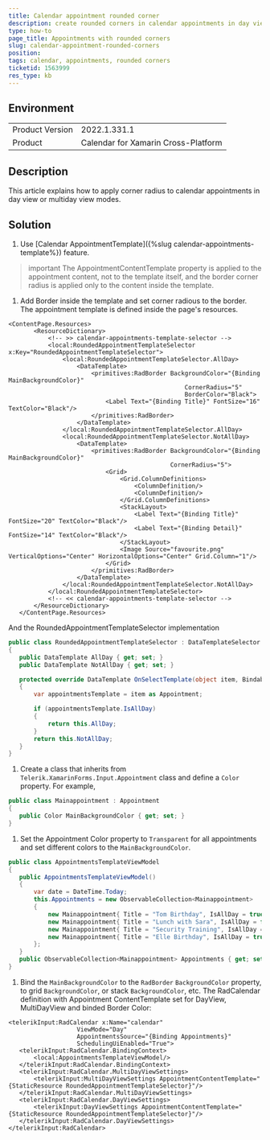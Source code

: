 ```yaml
---
title: Calendar appointment rounded corner
description: create rounded corners in calendar appointments in day view or multiday view
type: how-to
page_title: Appointments with rounded corners
slug: calendar-appointment-rounded-corners
position: 
tags: calendar, appointments, rounded corners
ticketid: 1563999
res_type: kb
---
```


## Environment
<table>
	<tbody>
		<tr>
			<td>Product Version</td>
			<td>2022.1.331.1</td>
		</tr>
		<tr>
			<td>Product</td>
			<td>Calendar for Xamarin Cross-Platform</td>
		</tr>
	</tbody>
</table>


## Description

This article explains how to apply corner radius to calendar appointments in day view or multiday view modes. 

## Solution

1. Use [Calendar AppointmentTemplate]({%slug calendar-appointments-template%}) feature.

>important The AppointmentContentTemplate property is applied to the appointment content, not to the template itself, and the border corner radius is applied only to the content inside the template. 

1. Add Border inside the template and set corner radious to the border. The appointment template is defined inside the page's resources.

 ```XAML
 <ContentPage.Resources>
        <ResourceDictionary>
            <!-- >> calendar-appointments-template-selector -->
            <local:RoundedAppointmentTemplateSelector x:Key="RoundedAppointmentTemplateSelector">
                <local:RoundedAppointmentTemplateSelector.AllDay>
                    <DataTemplate>
                        <primitives:RadBorder BackgroundColor="{Binding MainBackgroundColor}" 
                                                  CornerRadius="5"
                                                  BorderColor="Black">
                            <Label Text="{Binding Title}" FontSize="16" TextColor="Black"/>
                        </primitives:RadBorder>
                    </DataTemplate>
                </local:RoundedAppointmentTemplateSelector.AllDay>
                <local:RoundedAppointmentTemplateSelector.NotAllDay>
                    <DataTemplate>
                        <primitives:RadBorder BackgroundColor="{Binding MainBackgroundColor}" 
                                              CornerRadius="5">
                            <Grid>
                                <Grid.ColumnDefinitions>
                                    <ColumnDefinition/>
                                    <ColumnDefinition/>
                                </Grid.ColumnDefinitions>
                                <StackLayout>
                                    <Label Text="{Binding Title}" FontSize="20" TextColor="Black"/>
                                    <Label Text="{Binding Detail}" FontSize="14" TextColor="Black"/>
                                </StackLayout>
                                <Image Source="favourite.png" VerticalOptions="Center" HorizontalOptions="Center" Grid.Column="1"/>
                            </Grid>
                        </primitives:RadBorder>
                    </DataTemplate>
                </local:RoundedAppointmentTemplateSelector.NotAllDay>
            </local:RoundedAppointmentTemplateSelector>
            <!-- << calendar-appointments-template-selector -->
        </ResourceDictionary>
    </ContentPage.Resources>
 ```

And the RoundedAppointmentTemplateSelector implementation

 ```C#
public class RoundedAppointmentTemplateSelector : DataTemplateSelector
{
	public DataTemplate AllDay { get; set; }
	public DataTemplate NotAllDay { get; set; }

	protected override DataTemplate OnSelectTemplate(object item, BindableObject container)
	{
		var appointmentsTemplate = item as Appointment;

		if (appointmentsTemplate.IsAllDay)
		{
			return this.AllDay;
		}
		return this.NotAllDay;
	}
}
 ```

1. Create a class that inherits from `Telerik.XamarinForms.Input.Appointment` class and define a `Color` property. For example, 

 ```C#
public class Mainappointment : Appointment
{
	public Color MainBackgroundColor { get; set; }
}
 ```

 1. Set the Appointment Color property to `Transparent` for all appointments and set different colors to the `MainBackgroundColor`.

 ```C#
public class AppointmentsTemplateViewModel
{
	public AppointmentsTemplateViewModel()
	{
		var date = DateTime.Today;
		this.Appointments = new ObservableCollection<Mainappointment>
		{
			new Mainappointment{ Title = "Tom Birthday", IsAllDay = true, Color = Color.Transparent, Detail ="Buy present!", StartDate = date, EndDate = date.AddHours(12), MainBackgroundColor = Color.LightCyan},
			new Mainappointment{ Title = "Lunch with Sara", IsAllDay = false, Color = Color.Transparent, Detail ="Discuss the new marketing strategy", StartDate = date.AddDays(1).AddHours(12), EndDate = date.AddDays(1).AddHours(13).AddMinutes(30), MainBackgroundColor = Color.LightGray},
			new Mainappointment{ Title = "Security Training", IsAllDay = false, Color = Color.Transparent, Detail ="Details for the event come here", StartDate = date.AddHours(15), EndDate = date.AddHours(16), MainBackgroundColor = Color.LightCoral},
			new Mainappointment{ Title = "Elle Birthday", IsAllDay = true, Color = Color.Transparent, Detail ="Buy present!", StartDate = date.AddDays(1), EndDate = date.AddDays(1).AddHours(12), MainBackgroundColor = Color.LightGreen},
		};
	}
	public ObservableCollection<Mainappointment> Appointments { get; set; }
}
 ```

1. Bind the `MainBackgroundColor` to the `RadBorder` `BackgroundColor` property, to grid `BackgroundColor`, or stack `BackgroundColor`, etc. The RadCalendar definition with Appointment ContentTemplate set for DayView, MultiDayView and binded Border Color: 

 ```XAML
<telerikInput:RadCalendar x:Name="calendar"
					ViewMode="Day"
					AppointmentsSource="{Binding Appointments}"
					SchedulingUiEnabled="True">
    <telerikInput:RadCalendar.BindingContext>
        <local:AppointmentsTemplateViewModel/>
    </telerikInput:RadCalendar.BindingContext>
    <telerikInput:RadCalendar.MultiDayViewSettings>
        <telerikInput:MultiDayViewSettings AppointmentContentTemplate="{StaticResource RoundedAppointmentTemplateSelector}"/>
    </telerikInput:RadCalendar.MultiDayViewSettings>
    <telerikInput:RadCalendar.DayViewSettings>
        <telerikInput:DayViewSettings AppointmentContentTemplate="{StaticResource RoundedAppointmentTemplateSelector}"/>
    </telerikInput:RadCalendar.DayViewSettings>
</telerikInput:RadCalendar>
 ```